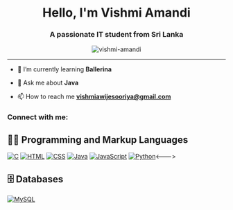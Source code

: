 <h1 align="center">Hello, I'm Vishmi Amandi</h1>
<h3 align="center">A passionate IT student from Sri Lanka</h3>

<p align="center"> <img src="https://komarev.com/ghpvc/?username=vishmi-amandi&label=Profile%20views&color=0e75b6&style=flat" alt="vishmi-amandi" /> </p>

---

- 🌱 I’m currently learning **Ballerina**

- 💬 Ask me about **Java**

- 📫 How to reach me **vishmiawijesooriya@gmail.com**

<h3 align="left">Connect with me:</h3>
<p align="left">
</p>

<h2>👨‍💻 Programming and Markup Languages</h2>

<p>
<a href="#"><img alt="C" src="https://img.shields.io/badge/C-A8B9CC?logo=c&logoColor=fff&style=flat"></a>
<a href="#"><img alt="HTML" src="https://img.shields.io/badge/HTML5-E34F26?logo=html5&logoColor=fff&style=flat"></a>
<a href="#"><img alt="CSS" src="https://img.shields.io/badge/CSS3-1572B6?logo=css3&logoColor=fff&style=flat"></a>
<a href="https://www.java.com/"><img alt="Java" src="https://custom-icon-badges.demolab.com/badge/Java-007396.svg?logo=java&logoColor=white"></a>
<a href="https://www.javascript.com/"><img alt="JavaScript" src="https://img.shields.io/badge/JavaScript-F7DF1E?logo=javascript&logoColor=000&style=flat"></a>
<!--><a href="https://www.python.org/"><img alt="Python" src="https://img.shields.io/badge/Python-3776AB?logo=python&logoColor=fff&style=flat"></a><--->

<h2>🗄️ Databases</h2>

<p>
<a href="#"><img alt="MySQL" src="https://img.shields.io/badge/MySQL-4479A1?logo=mysql&logoColor=fff&style=flat"></a>
</p>

